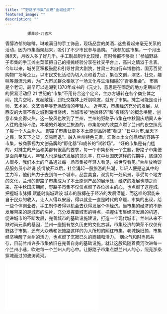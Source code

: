 ```yaml
---
title: "“野路子市集”点燃“金城经济”"
featured_image: ""
description: ""
---
```

              娜菲莎·乃吉木

香醇浓郁的咖啡，琳琅满目的手工饰品，现场品尝的美酒...这些看起来毫无关系的活动，因为市集而聚起来，吸引了不少市民参与选购。
“我参加这市集，一个月出摊8天，月收入多了好几千。手工制品制作比较慢，有时候都不够卖！”参加野路子市集的手工摊主菜菜把自己的摆摊经验分享在社交平台上，高兴之情溢于言表。
今年以来，城关区积极鼓励和引导甘肃大剧院，甘肃三木自行车博物馆，国芳百货购物广场等企业，以市民文化活动为切入点和着力点，集合文创，演艺，社交，趣味等潮流元素，为广大市民群众奉献了一场文化与生活相碰的“青春集会”。
市集是个老词，最早可以追溯到1370年成书的《元史》，意思是在固定的地方定期举行的贸易活动但 21 世纪的“市集”不用符合这个定义，主办方辗转在各个商业体之间，找片空地，支起敞篷，到社交媒体上呼朋唤友，就有了市集。摊主可能是设计师、艺术家、文艺青年等充满热情的年轻人。
近年来，市集经济充分的发展，从西安的大唐不夜之城到淄博烧烤，当城市被“地摊经济”和“夜经济”的概念唤醒，创意市集变得火热，这一股风也吹到了兰州，兰州的野路子市集在中秋国庆期间人来人往的络绎不绝，本地的外地来兰旅游的，市集带来的效益点燃了兰州的夜空照亮了每一个人兰州人。
野路子市集让更多本土原创品牌被“看见”
“日中为市,至天下之民，聚天下之货，交易而退“。融入兰州特色元素，汇聚本土文创品牌的野路子市集，被商家视为文创品牌的“孵化器”和成长的“试验场”。
“好的市集是有门槛的，对摊主的产品和美都有很高的要求，每一个市集都有一个主题，野路子市集便是面向年轻人，年轻人也是经济发展的领头羊，在中秋国庆这样的假期中，旅游的人很多，我们本土的产品通过每一场市集被年轻人看见，被世界看见。”兰州放哈饮品服务员小赵说
疫情放开以后，社会涌起一股旅游的热潮，年轻人便是这其中的主力军，他们热力于去到每一个城市，品尝美食，观赏每一处风景，享受每个地方的文化，兰州的野路子市集成为了本土原创产品的展示处，经济的发展也随之而来，在中秋国庆期间，野路子市集不仅仅点燃了各位摊主的心，也点燃了这座城。
把握城市脉搏 赋能时尚城建设
城市的脉搏在于经济的发展潜能，而这样的潜能来自于民众的收入，让人人得以安居，得以就业一直是时代的命题，市集的出现，给一些个体创业者，手工制作者得以机会去获得发展个体经济。当市集的经济的不断发展带来的是城市的名片，充分发挥着城市的特点，把握住市集经济发展的机遇，促进城市的不断发展，完善城市的基础设施建设，打造一个现代城市。兰州从来不缺时尚元素的基因，兰州一座拥有悠久历史的文化古城，市集经济的繁荣不仅仅有野路子市集，还有大众巷和张掖路这样的为人所知的网红市集。老城换旧颜，市集经济唤醒了兰州的活力，也点燃了沉寂已久的商铺和活力。
烟火气和时尚风共存，目前兰州许多市集依旧在完善自身的基础设施，就让这股风随着黄河吹进每一个兰州小巷，吹进每一个兰州人的心中。让野路子市集点燃兰州人的心，照亮那条穿城而过的波涛黄河。

<iframe src="//player.bilibili.com/player.html?aid=994675480&bvid=BV1Vs4y1m7ZU&cid=1088209737&p=1" scrolling="no" border="0" frameborder="no" framespacing="0" allowfullscreen="true"> 

                         